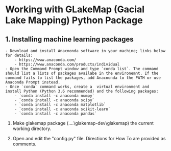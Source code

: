 # Working with GLakeMap (Gacial Lake Mapping) Python Package

## 1. Installing machine learning packages
	- Download and install Anacnonda software in your machine; links below for details:
		- https://www.anaconda.com/
		- https://www.anaconda.com/products/individual
	- Open the Command Prompt window and type `conda list`. The command should list a lists of packages availabe in the environemnt. If the command fails to list the packages, add Anacnonda to the PATH or use  Anaconda Prompt instead.
	- Once `conda` command works, create a  virtual environment and install Python (Python 3.6 recommended) and the following packages:
		- `conda install -c anaconda numpy`
		- `conda install -c anaconda scipy`
		- `conda install -c anaconda matplotlib`
		- `conda install -c anaconda scikit-learn`
		- `conda install -c anaconda pandas`

1) Make glakemap package (..\..\glakemap-dev\glakemap) the current working directory.

2) Open and edit the "config.py" file. Directions for How To are provided as comments.
